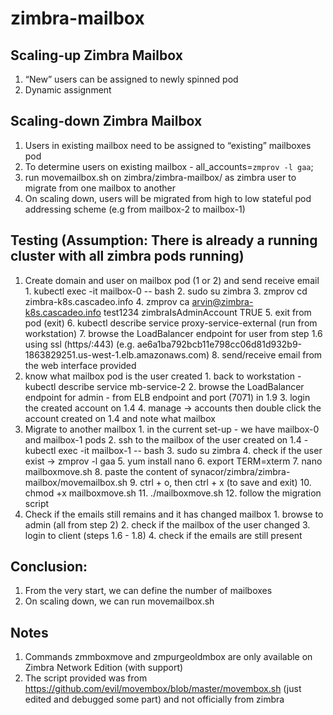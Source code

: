# zimbra-mailbox

## Scaling-up Zimbra Mailbox
  1. “New” users can be assigned to newly spinned pod
  2. Dynamic assignment

## Scaling-down Zimbra Mailbox
  1. Users in existing mailbox need to be assigned to “existing” mailboxes pod
  2. To determine users on existing mailbox - all_accounts=`zmprov -l gaa`;
  3. run movemailbox.sh on zimbra/zimbra-mailbox/ as zimbra user to migrate from one mailbox to another
  4. On scaling down, users will be migrated from high to low stateful pod addressing scheme (e.g from mailbox-2 to mailbox-1)

## Testing (Assumption: There is already a running cluster with all zimbra pods running)
  1. Create domain and user on mailbox pod (1 or 2) and send receive email
    1. kubectl exec -it mailbox-0 -- bash
    2. sudo su zimbra
    3. zmprov cd zimbra-k8s.cascadeo.info
    4. zmprov ca arvin@zimbra-k8s.cascadeo.info test1234 zimbraIsAdminAccount TRUE
    5. exit from pod (exit)
    6. kubectl describe service proxy-service-external (run from workstation)
    7. browse the LoadBalancer endpoint for user from step 1.6 using ssl (https/:443) (e.g. ae6a1ba792bcb11e798cc06d81d932b9-1863829251.us-west-1.elb.amazonaws.com)
    8. send/receive email from the web interface provided
  2. know what mailbox pod is the user created
    1. back to workstation - kubectl describe service mb-service-2
    2. browse the LoadBalancer endpoint for admin - from ELB endpoint and port (7071) in 1.9
    3. login the created account on 1.4
    4. manage -> accounts then double click the account created on 1.4 and note what mailbox
  3. Migrate to another mailbox
    1. in the current set-up - we have mailbox-0 and mailbox-1 pods
    2. ssh to the mailbox of the user created on 1.4 - kubectl exec -it mailbox-1 -- bash
    3. sudo su zimbra
    4. check if the user exist -> zmprov -l gaa
    5. yum install nano
    6. export TERM=xterm
    7. nano mailboxmove.sh
    8. paste the content of synacor/zimbra/zimbra-mailbox/movemailbox.sh
    9. ctrl + o, then ctrl + x (to save and exit)
    10. chmod +x mailboxmove.sh
    11. ./mailboxmove.sh
    12. follow the migration script
  4. Check if the emails still remains and it has changed mailbox
    1. browse to admin (all from step 2)
    2. check if the mailbox of the user changed
    3. login to client (steps 1.6 - 1.8)
    4. check if the emails are still present


## Conclusion:
  1. From the very start, we can define the number of mailboxes
  2. On scaling down, we can run movemailbox.sh

## Notes
  1. Commands zmmboxmove and zmpurgeoldmbox are only available on Zimbra Network Edition (with support)
  2. The script provided was from https://github.com/evil/movembox/blob/master/movembox.sh (just edited and debugged some part) and not officially from zimbra
